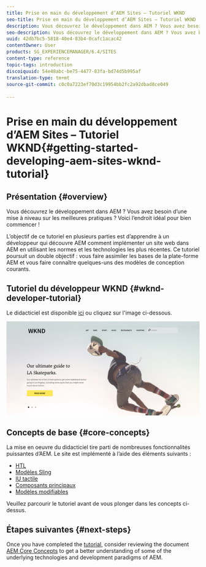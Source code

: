 ```yaml
---
title: Prise en main du développement d’AEM Sites – Tutoriel WKND
seo-title: Prise en main du développement d’AEM Sites – Tutoriel WKND
description: Vous découvrez le développement dans AEM ? Vous avez besoin d’une mise à niveau sur les meilleures pratiques ? Voici l’endroit idéal pour bien commencer ! L’objectif de ce tutoriel en plusieurs parties est d’apprendre à un développeur qui découvre AEM comment implémenter un site web dans AEM en utilisant les normes et les technologies les plus récentes.
seo-description: Vous découvrez le développement dans AEM ? Vous avez besoin d’une mise à niveau sur les meilleures pratiques ? Voici l’endroit idéal pour bien commencer ! L’objectif de ce tutoriel en plusieurs parties est d’apprendre à un développeur qui découvre AEM comment implémenter un site web dans AEM en utilisant les normes et les technologies les plus récentes.
uuid: 42db7bc5-5818-40e4-83b4-0cafc1acac42
contentOwner: User
products: SG_EXPERIENCEMANAGER/6.4/SITES
content-type: reference
topic-tags: introduction
discoiquuid: 54e48abc-be75-4477-83fa-bd74d5b995af
translation-type: tm+mt
source-git-commit: c0c0a7223ef70d3c19954bb2fc2a92dbad8ce049

---
```



# Prise en main du développement d’AEM Sites – Tutoriel WKND{#getting-started-developing-aem-sites-wknd-tutorial}

## Présentation {#overview}

Vous découvrez le développement dans AEM ? Vous avez besoin d’une mise à niveau sur les meilleures pratiques ? Voici l’endroit idéal pour bien commencer ! 

L’objectif de ce tutoriel en plusieurs parties est d’apprendre à un développeur qui découvre AEM comment implémenter un site web dans AEM en utilisant les normes et les technologies les plus récentes. Ce tutoriel poursuit un double objectif : vous faire assimiler les bases de la plate-forme AEM et vous faire connaître quelques-uns des modèles de conception courants.

## Tutoriel du développeur WKND {#wknd-developer-tutorial}

Le didacticiel est disponible [ici](https://docs.adobe.com/content/help/en/experience-manager-learn/getting-started-wknd-tutorial-develop/overview.html) ou cliquez sur l&#39;image ci-dessous.

[![image de clic](assets/screen_shot_2018-11-23at152453.png)](https://docs.adobe.com/content/help/en/experience-manager-learn/getting-started-wknd-tutorial-develop/overview.html)

## Concepts de base {#core-concepts}

La mise en oeuvre du didacticiel tire parti de nombreuses fonctionnalités puissantes d’AEM. Le site est implémenté à l’aide des éléments suivants :

* [HTL](https://helpx.adobe.com/experience-manager/htl/user-guide.html)
* [Modèles Sling](https://sling.apache.org/documentation/bundles/models.html)
* [IU tactile](/help/sites-developing/touch-ui-concepts.md)
* [Composants principaux](https://docs.adobe.com/content/help/en/experience-manager-core-components/using/introduction.html)
* [Modèles modifiables](/help/sites-developing/page-templates-editable.md)

Veuillez parcourir le tutoriel avant de vous plonger dans les concepts ci-dessus.

## Étapes suivantes {#next-steps}

Once you have completed the [tutorial](https://helpx.adobe.com/experience-manager/kt/sites/using/getting-started-wknd-tutorial-develop.html), consider reviewing the document [AEM Core Concepts](/help/sites-developing/the-basics.md) to get a better understanding of some of the underlying technologies and development paradigms of AEM.
